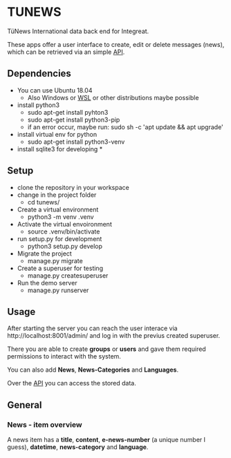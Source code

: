 # TUNEWS

TüNews International data back end for Integreat.

These apps offer a user interface to create, edit or delete messages (news), which can be retrieved via an simple [API](api.md).

## Dependencies

* You can use Ubuntu 18.04
  * Also Windows or [WSL](https://docs.microsoft.com/de-de/windows/wsl/install-win10) or other distributions maybe possible
* install python3
    * sudo apt-get install pyhton3
    * sudo apt-get install python3-pip
    * if an error occur, maybe run: sudo sh -c 'apt update && apt upgrade'
* install virtual env for python
    * sudo apt-get install python3-venv
* install sqlite3 for developing
    * 

## Setup

* clone the repository in your workspace
* change in the project folder
    * cd tunews/
* Create a virtual environment
    * python3 -m venv .venv
* Activate the virtual envoironment
    * source .venv/bin/activate
* run setup.py for development
    * python3 setup.py develop
* Migrate the project
    * manage.py migrate
* Create a superuser for testing
    * manage.py createsuperuser
* Run the demo server
    * manage.py runserver

## Usage

After starting the server you can reach the user interace via http://localhost:8001/admin/ and log in with the previus created superuser.

There you are able to create **groups** or **users** and gave them required permissions to interact with the system.

You can also add **News**, **News-Categories** and **Languages**.

Over the [API](api.md) you can access the stored data.

## General

### News - item overview

A news item has a **title**, **content**, **e-news-number** (a unique number I guess), **datetime**, **news-category** and **language**.
